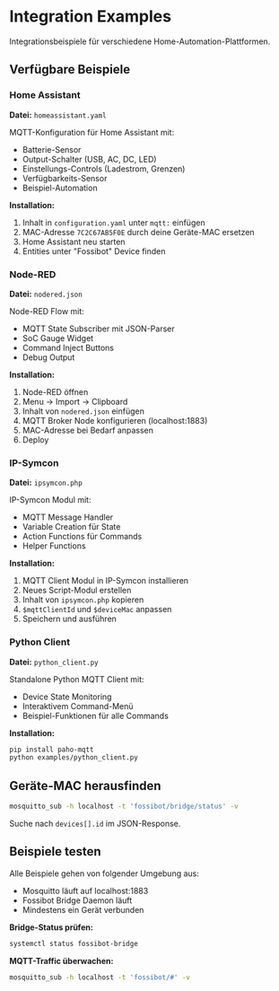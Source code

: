 # Integration Examples

Integrationsbeispiele für verschiedene Home-Automation-Plattformen.

## Verfügbare Beispiele

### Home Assistant
**Datei:** `homeassistant.yaml`

MQTT-Konfiguration für Home Assistant mit:
- Batterie-Sensor
- Output-Schalter (USB, AC, DC, LED)
- Einstellungs-Controls (Ladestrom, Grenzen)
- Verfügbarkeits-Sensor
- Beispiel-Automation

**Installation:**
1. Inhalt in `configuration.yaml` unter `mqtt:` einfügen
2. MAC-Adresse `7C2C67AB5F0E` durch deine Geräte-MAC ersetzen
3. Home Assistant neu starten
4. Entities unter "Fossibot" Device finden

### Node-RED
**Datei:** `nodered.json`

Node-RED Flow mit:
- MQTT State Subscriber mit JSON-Parser
- SoC Gauge Widget
- Command Inject Buttons
- Debug Output

**Installation:**
1. Node-RED öffnen
2. Menu → Import → Clipboard
3. Inhalt von `nodered.json` einfügen
4. MQTT Broker Node konfigurieren (localhost:1883)
5. MAC-Adresse bei Bedarf anpassen
6. Deploy

### IP-Symcon
**Datei:** `ipsymcon.php`

IP-Symcon Modul mit:
- MQTT Message Handler
- Variable Creation für State
- Action Functions für Commands
- Helper Functions

**Installation:**
1. MQTT Client Modul in IP-Symcon installieren
2. Neues Script-Modul erstellen
3. Inhalt von `ipsymcon.php` kopieren
4. `$mqttClientId` und `$deviceMac` anpassen
5. Speichern und ausführen

### Python Client
**Datei:** `python_client.py`

Standalone Python MQTT Client mit:
- Device State Monitoring
- Interaktivem Command-Menü
- Beispiel-Funktionen für alle Commands

**Installation:**
```bash
pip install paho-mqtt
python examples/python_client.py
```

## Geräte-MAC herausfinden

```bash
mosquitto_sub -h localhost -t 'fossibot/bridge/status' -v
```

Suche nach `devices[].id` im JSON-Response.

## Beispiele testen

Alle Beispiele gehen von folgender Umgebung aus:
- Mosquitto läuft auf localhost:1883
- Fossibot Bridge Daemon läuft
- Mindestens ein Gerät verbunden

**Bridge-Status prüfen:**
```bash
systemctl status fossibot-bridge
```

**MQTT-Traffic überwachen:**
```bash
mosquitto_sub -h localhost -t 'fossibot/#' -v
```

